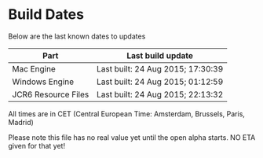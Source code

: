 # Build Dates

Below are the last known dates to updates

Part | Last build update
-----|-----
Mac Engine | Last built: 24 Aug 2015; 17:30:39
Windows Engine | Last built: 24 Aug 2015; 01:12:59
JCR6 Resource Files | Last built: 24 Aug 2015; 22:13:32
All times are in CET (Central European Time: Amsterdam, Brussels, Paris, Madrid)


Please note this file has no real value yet until the open alpha starts. NO ETA given for that yet!
